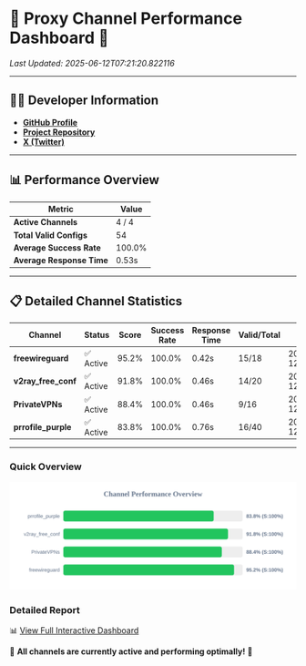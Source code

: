 # 🌟 Proxy Channel Performance Dashboard 🌟

_Last Updated: 2025-06-12T07:21:20.822116_

---

## 👩‍💻 Developer Information

- **[GitHub Profile](https://github.com/4n0nymou3)**  
- **[Project Repository](https://github.com/4n0nymou3/multi-proxy-config-fetcher)**  
- **[X (Twitter)](https://x.com/4n0nymou3)**  

---

## 📊 Performance Overview

| Metric                | Value       |
|-----------------------|-------------|
| **Active Channels**   | 4 / 4       |
| **Total Valid Configs** | 54          |
| **Average Success Rate** | 100.0%      |
| **Average Response Time** | 0.53s       |

---

## 📋 Detailed Channel Statistics

| Channel          | Status     | Score  | Success Rate | Response Time | Valid/Total | Last Success               |
|------------------|------------|--------|--------------|---------------|-------------|----------------------------|
| **freewireguard**  | ✅ Active  | 95.2%  | 100.0% | 0.42s         | 15/18       | 2025-06-12T07:21:20.820220 |
| **v2ray_free_conf**  | ✅ Active  | 91.8%  | 100.0% | 0.46s         | 14/20       | 2025-06-12T07:21:19.871845 |
| **PrivateVPNs**  | ✅ Active  | 88.4%  | 100.0% | 0.46s         | 9/16       | 2025-06-12T07:21:20.370242 |
| **prrofile_purple**  | ✅ Active  | 83.8%  | 100.0% | 0.76s         | 16/40       | 2025-06-12T07:21:19.346952 |

---

### Quick Overview
<div align="center">
  <a href="https://raw.githubusercontent.com/nullluser/NullRepo/refs/heads/main/assets/channel_stats_chart.svg">
    <img src="https://raw.githubusercontent.com/nullluser/NullRepo/refs/heads/main/assets/channel_stats_chart.svg" alt="Source Performance Statistics" width="800">
  </a>
</div>

### Detailed Report
📊 [View Full Interactive Dashboard](https://htmlpreview.github.io/?https://github.com/nullluser/NullRepo/blob/main/assets/performance_report.html)

🎉 **All channels are currently active and performing optimally!** 🎉
